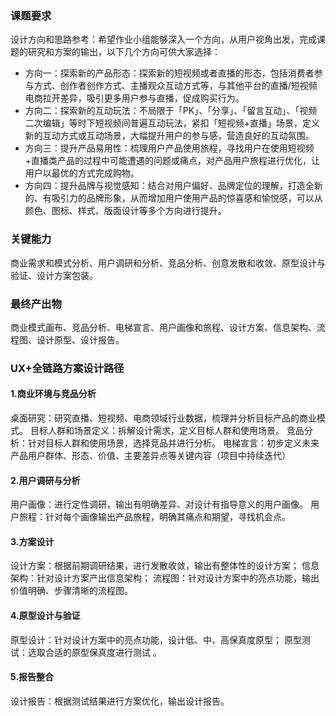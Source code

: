 ### 课题要求
设计方向和思路参考：希望作业小组能够深入一个方向，从用户视角出发，完成课题的研究和方案的输出，以下几个方向可供大家选择：
- 方向一：探索新的产品形态：探索新的短视频或者直播的形态，包括消费者参与方式、创作者创作方式、主播观众互动方式等，与其他平台的直播/短视频电商拉开差异，吸引更多用户参与直播，促成购买行为。
- 方向二：探索新的互动玩法：不局限于「PK」、「分享」、「留言互动」、「视频二次编辑」等时下短视频间普遍互动玩法，紧扣「短视频+直播」场景，定义新的互动方式或互动场景，大幅提升用户的参与感，营造良好的互动氛围。
- 方向三：提升产品易用性：梳理用户产品使用旅程，寻找用户在使用短视频+直播类产品的过程中可能遭遇的问题或痛点，对产品用户旅程进行优化，让用户以最优的方式完成购物。
- 方向四：提升品牌与视觉感知：结合对用户偏好、品牌定位的理解，打造全新的、有吸引力的品牌形象，从而增加用户使用产品的惊喜感和愉悦感，可以从颜色、图标、样式、版面设计等多个方向进行提升。

### 关键能力
商业需求和模式分析、用户调研和分析、竞品分析、创意发散和收敛、原型设计与验证、设计方案包装。

### 最终产出物
商业模式画布、竞品分析、电梯宣言、用户画像和旅程、设计方案、信息架构、流程图、设计原型、设计报告。

### UX+全链路方案设计路径
#### 1.商业环境与竞品分析
桌面研究：研究直播、短视频、电商领域行业数据，梳理并分析目标产品的商业模式。
目标人群和场景定义：拆解设计需求，定义目标人群和使用场景。
竞品分析：针对目标人群和使用场景，选择竞品并进行分析。
电梯宣言：初步定义未来产品用户群体、形态、价值、主要差异点等关键内容（项目中持续迭代）

#### 2.用户调研与分析
用户画像：进行定性调研，输出有明确差异、对设计有指导意义的用户画像。
用户旅程：针对每个画像输出产品旅程，明确其痛点和期望，寻找机会点。

#### 3.方案设计
设计方案：根据前期调研结果，进行发散收敛，输出有整体性的设计方案；
信息架构：针对设计方案产出信息架构；
流程图：针对设计方案中的亮点功能，输出价值明确、步骤清晰的流程图。

#### 4.原型设计与验证
原型设计：针对设计方案中的亮点功能，设计低、中、高保真度原型；
原型测试：选取合适的原型保真度进行测试 。

#### 5.报告整合
设计报告：根据测试结果进行方案优化，输出设计报告。
